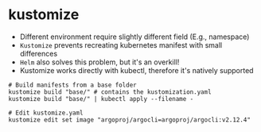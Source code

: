 # kustomize

- Different environment require slightly different field (E.g., namespace)
- `Kustomize` prevents recreating kubernetes manifest with small differences
- `Helm` also solves this problem, but it's an overkill!
- Kustomize works directly with kubectl, therefore it's natively supported

```shell
# Build manifests from a base folder
kustomize build "base/" # contains the kustomization.yaml
kustomize build "base/" | kubectl apply --filename -

# Edit kustomize.yaml
kustomize edit set image "argoproj/argocli=argoproj/argocli:v2.12.4"
```

